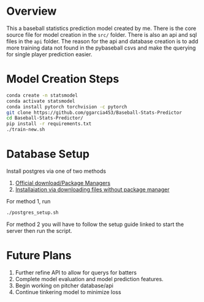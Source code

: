 # Overview
This a baseball statistics prediction model created by me. There is the core source file for model creation in the ```src/``` folder. There is also an api and sql files in the ```api``` folder. The reason for the api and database creation is to add more training data not found in the pybaseball csvs and make the querying for single player prediction easier. 

# Model Creation Steps
```bash
conda create -n statsmodel 
conda activate statsmodel
conda install pytorch torchvision -c pytorch
git clone https://github.com/ggarcia453/Baseball-Stats-Predictor
cd Baseball-Stats-Predictor/
pip install -r requirements.txt
./train-new.sh
```

# Database Setup
Install postgres via one of two methods
1. [Official download/Package Managers](https://www.postgresql.org/download/)
2. [Installaiation via downloading files without package manager](https://gist.github.com/yunpengn/832aceac6998e2f894e5780229920cb5)

For method 1, run 
```bash
./postgres_setup.sh
```

For method 2 you will have to follow the setup guide linked to start the server then run the script. 

# Future Plans
1. Further refine API to allow for querys for batters
2. Complete model evaluation and model prediction features.
3. Begin working on pitcher database/api
4. Continue tinkering model to minimize loss